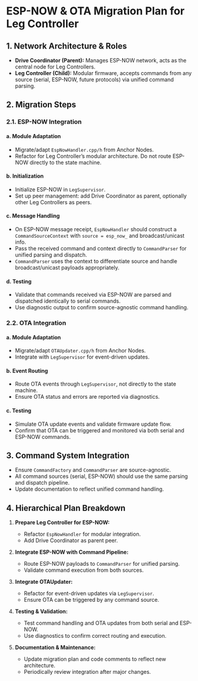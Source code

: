 # ESP-NOW & OTA Migration Plan for Leg Controller

## 1. Network Architecture & Roles

- **Drive Coordinator (Parent):** Manages ESP-NOW network, acts as the central node for Leg Controllers.
- **Leg Controller (Child):** Modular firmware, accepts commands from any source (serial, ESP-NOW, future protocols) via unified command parsing.

## 2. Migration Steps

### 2.1. ESP-NOW Integration

#### a. Module Adaptation

- Migrate/adapt `EspNowHandler.cpp/h` from Anchor Nodes.
- Refactor for Leg Controller’s modular architecture. Do not route ESP-NOW directly to the state machine.

#### b. Initialization

- Initialize ESP-NOW in `LegSupervisor`.
- Set up peer management: add Drive Coordinator as parent, optionally other Leg Controllers as peers.

#### c. Message Handling

- On ESP-NOW message receipt, `EspNowHandler` should construct a `CommandSourceContext` with `source = esp_now_` and broadcast/unicast info.
- Pass the received command and context directly to `CommandParser` for unified parsing and dispatch.
- `CommandParser` uses the context to differentiate source and handle broadcast/unicast payloads appropriately.

#### d. Testing

- Validate that commands received via ESP-NOW are parsed and dispatched identically to serial commands.
- Use diagnostic output to confirm source-agnostic command handling.

### 2.2. OTA Integration

#### a. Module Adaptation

- Migrate/adapt `OTAUpdater.cpp/h` from Anchor Nodes.
- Integrate with `LegSupervisor` for event-driven updates.

#### b. Event Routing

- Route OTA events through `LegSupervisor`, not directly to the state machine.
- Ensure OTA status and errors are reported via diagnostics.

#### c. Testing

- Simulate OTA update events and validate firmware update flow.
- Confirm that OTA can be triggered and monitored via both serial and ESP-NOW commands.

## 3. Command System Integration

- Ensure `CommandFactory` and `CommandParser` are source-agnostic.
- All command sources (serial, ESP-NOW) should use the same parsing and dispatch pipeline.
- Update documentation to reflect unified command handling.

## 4. Hierarchical Plan Breakdown

1. **Prepare Leg Controller for ESP-NOW:**
   - Refactor `EspNowHandler` for modular integration.
   - Add Drive Coordinator as parent peer.

2. **Integrate ESP-NOW with Command Pipeline:**
   - Route ESP-NOW payloads to `CommandParser` for unified parsing.
   - Validate command execution from both sources.

3. **Integrate OTAUpdater:**
   - Refactor for event-driven updates via `LegSupervisor`.
   - Ensure OTA can be triggered by any command source.

4. **Testing & Validation:**
   - Test command handling and OTA updates from both serial and ESP-NOW.
   - Use diagnostics to confirm correct routing and execution.

5. **Documentation & Maintenance:**
   - Update migration plan and code comments to reflect new architecture.
   - Periodically review integration after major changes.
